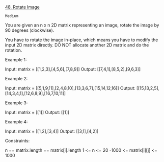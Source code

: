 [48. Rotate Image](https://leetcode.com/problems/rotate-image/)

    Medium

You are given an n x n 2D matrix representing an image, rotate the image by 90 degrees (clockwise).

You have to rotate the image in-place, which means you have to modify the input 2D matrix directly. DO NOT allocate another 2D matrix and do the rotation.

Example 1:

Input: matrix = [[1,2,3],[4,5,6],[7,8,9]]
Output: [[7,4,1],[8,5,2],[9,6,3]]

Example 2:

Input: matrix = [[5,1,9,11],[2,4,8,10],[13,3,6,7],[15,14,12,16]]
Output: [[15,13,2,5],[14,3,4,1],[12,6,8,9],[16,7,10,11]]

Example 3:

Input: matrix = [[1]]
Output: [[1]]

Example 4:

Input: matrix = [[1,2],[3,4]]
Output: [[3,1],[4,2]]

Constraints:

n == matrix.length == matrix[i].length
1 <= n <= 20
-1000 <= matrix[i][j] <= 1000